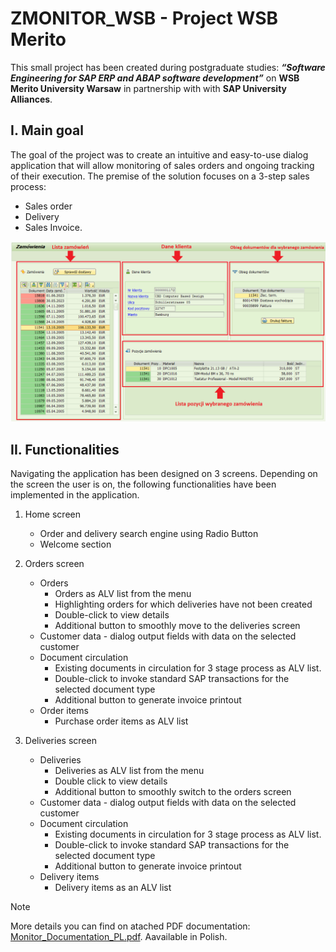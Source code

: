# ZMONITOR_WSB - Project WSB Merito

This small project has been created during postgraduate studies: ***“Software Engineering for SAP ERP and ABAP software development”*** on **WSB Merito University Warsaw** in partnership with with **SAP University Alliances**.

## I. Main goal
The goal of the project was to create an intuitive and easy-to-use dialog application that will allow monitoring of sales orders and ongoing tracking of their execution. The premise of the solution focuses on a 3-step sales process: 
-	Sales order
-	Delivery
-	Sales Invoice.


![Screenshot from application](https://github.com/jacekirlik/ZMONITOR_WSB/blob/895483de3a55a229485f12145e28a51b5daad21e/screenshot.png)

## II. Functionalities
Navigating the application has been designed on 3 screens. Depending on the screen the user is on, the following functionalities have been implemented in the application. 

1. Home screen
    - Order and delivery search engine using Radio Button
    - Welcome section

2. Orders screen
    - Orders 
        -	Orders as ALV list from the menu
        -	Highlighting orders for which deliveries have not been created
        -	Double-click to view details
        -	Additional button to smoothly move to the deliveries screen
    -	Customer data - dialog output fields with data on the selected customer
    -	Document circulation
        -	Existing documents in circulation for 3 stage process as ALV list. 
        -	Double-click to invoke standard SAP transactions for the selected document type
        -	Additional button to generate invoice printout
    - Order items
        -	Purchase order items as ALV list 

3. Deliveries screen
    -	Deliveries
        -	Deliveries as ALV list from the menu
        -	Double click to view details
        -	Additional button to smoothly switch to the orders screen
    -	Customer data - dialog output fields with data on the selected customer
    -	Document circulation
        -	Existing documents in circulation for 3 stage process as ALV list. 
        -	Double-click to invoke standard SAP transactions for the selected document type
        -	Additional button to generate invoice printout
    -	Delivery items
        -	Delivery items as an ALV list

> [!NOTE]
> More details you can find on atached PDF documentation: [Monitor_Documentation_PL.pdf](https://github.com/jacekirlik/ZMONITOR_WSB/blob/eaf9f705030d471d5016601f85e800f6ebee4176/Monitor_Documentation_PL.pdf). Aavailable in Polish. 
